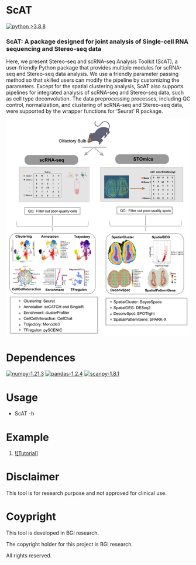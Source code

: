 # ScAT

[![python >3.8.8](https://img.shields.io/badge/python-3.8.8-brightgreen)](https://www.python.org/) 

### ScAT: A package designed for joint analysis of Single-cell RNA sequencing and Stereo-seq data
Here, we present Stereo-seq and scRNA-seq Analysis Toolkit (ScAT), a user-friendly Python package that provides multiple modules for scRNA-seq and Stereo-seq data analysis. We use a friendly parameter passing method so that skilled users can modify the pipeline by customizing the parameters. Except for the spatial clustering analysis, ScAT also supports pipelines for integrated analysis of scRNA-seq and Stereo-seq data, such as cell type deconvolution. The data preprocessing processes, including QC control, normalization, and clustering of scRNA-seq and Stereo-seq data, were supported by the wrapper functions for ‘Seurat’ R package.

<img src="ScAT_workflow.tif" width="800">

# Dependences

[![numpy-1.21.3](https://img.shields.io/badge/numpy-1.21.3-red)](https://github.com/numpy/numpy)
[![pandas-1.2.4](https://img.shields.io/badge/pandas-1.2.4-lightgrey)](https://github.com/pandas-dev/pandas)
[![scanpy-1.8.1](https://img.shields.io/badge/scanpy-1.8.1-blue)](https://github.com/theislab/scanpy)


# Usage

- ScAT -h


# Example

1. [![Tutorial]](https://github.com/liaoshangfeng/ScAT/blob/main/example/ScAT_Vignette.ipynb)


# Disclaimer

This tool is for research purpose and not approved for clinical use.


# Coypright

This tool is developed in BGI research.

The copyright holder for this project is BGI research.

All rights reserved.
